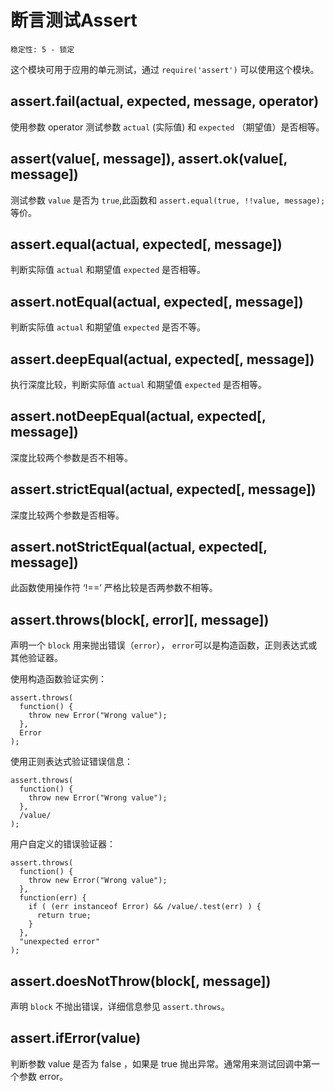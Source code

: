 # 断言测试Assert

    稳定性: 5 - 锁定

这个模块可用于应用的单元测试，通过 `require('assert')` 可以使用这个模块。


## assert.fail(actual, expected, message, operator)

使用参数 operator 测试参数 `actual` (实际值) 和 `expected` （期望值）是否相等。

## assert(value[, message]), assert.ok(value[, message])

测试参数 `value` 是否为 `true`,此函数和 `assert.equal(true, !!value, message);` 等价。

## assert.equal(actual, expected[, message])

判断实际值 `actual` 和期望值 `expected` 是否相等。

## assert.notEqual(actual, expected[, message])

判断实际值 `actual` 和期望值 `expected` 是否不等。

## assert.deepEqual(actual, expected[, message])

执行深度比较，判断实际值 `actual` 和期望值 `expected` 是否相等。

## assert.notDeepEqual(actual, expected[, message])

深度比较两个参数是否不相等。

## assert.strictEqual(actual, expected[, message])

深度比较两个参数是否相等。  

## assert.notStrictEqual(actual, expected[, message])

此函数使用操作符 ‘!==’ 严格比较是否两参数不相等。


## assert.throws(block[, error][, message])
声明一个 `block` 用来抛出错误（`error`）， `error`可以是构造函数，正则表达式或其他验证器。

使用构造函数验证实例：

    assert.throws(
      function() {
        throw new Error("Wrong value");
      },
      Error
    );

使用正则表达式验证错误信息：

    assert.throws(
      function() {
        throw new Error("Wrong value");
      },
      /value/
    );

用户自定义的错误验证器：

    assert.throws(
      function() {
        throw new Error("Wrong value");
      },
      function(err) {
        if ( (err instanceof Error) && /value/.test(err) ) {
          return true;
        }
      },
      "unexpected error"
    );

## assert.doesNotThrow(block[, message])

声明 `block` 不抛出错误，详细信息参见 `assert.throws`。

## assert.ifError(value)

判断参数 value 是否为 false ，如果是 true 抛出异常。通常用来测试回调中第一个参数 error。
